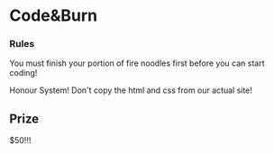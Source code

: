 Code&Burn
===============

### Rules
You must finish your portion of fire noodles first before you can start coding!

Honour System!  Don't copy the html and css from our actual site!

## Prize
$50!!!

